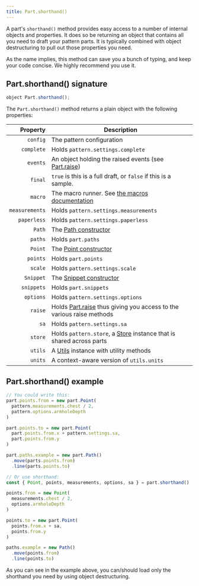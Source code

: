 ```yaml
---
title: Part.shorthand()
---
```


A part's `shorthand()` method provides easy access to a number of
internal objects and properties. It does so be returning an object
that contains all you need to draft your pattern parts. It is
typically combined with object destructuring to pull out those
properties you need.

As the name implies, this method can save you a bunch of typing, and keep your
code concise. We highly recommend you use it.

## Part.shorthand() signature

```js
object Part.shorthand();
```

The `Part.shorthand()` method returns a plain object with the following properties:

| Property | Description |
| --------:| ----------- |
| `config` | The pattern configuration |
| `complete` | Holds `pattern.settings.complete` |
| `events` | An object holding the raised events (see [Part.raise](/reference/api/part/raise/)) |
| `final` | `true` is this is a full draft, or `false` if this is a sample. |
| `macro` | The macro runner. See [the macros documentation](/reference/macros/) |
| `measurements` | Holds `pattern.settings.measurements` |
| `paperless` | Holds `pattern.settings.paperless` |
| `Path` | The [Path constructor](/reference/api/path) |
| `paths` | Holds `part.paths` |
| `Point` | The [Point constructor](/reference/api/point) |
| `points` | Holds `part.points` |
| `scale` | Holds `pattern.settings.scale` |
| `Snippet` | The [Snippet constructor](/reference/api/snippet) |
| `snippets` | Holds `part.snippets` |
| `options` | Holds `pattern.settings.options` |
| `raise` | Holds [Part.raise](/reference/api/part/raise/) thus giving you access to the various raise methods |
| `sa` | Holds `pattern.settings.sa` |
| `store` | Holds `pattern.store`, a [Store](/reference/api/store) instance that is shared across parts |
| `utils` | A [Utils](/reference/api/utils) instance with utility methods |
| `units` | A context-aware version of `utils.units` |

## Part.shorthand() example

```js
// You could write this:
part.points.from = new part.Point(
  pattern.measurements.chest / 2, 
  pattern.options.armholeDepth
)

part.points.to = new part.Point(
  part.points.from.x + pattern.settings.sa, 
  part.points.from.y
)

part.paths.example = new part.Path()
  .move(parts.points.from)
  .line(parts.points.to)

// Or use shorthand:  
const { Point, points, measurements, options, sa } = part.shorthand()

points.from = new Point(
  measurements.chest / 2, 
  options.armholeDepth
)

points.to = new part.Point(
  points.from.x + sa, 
  points.from.y
)

paths.example = new Path()
  .move(points.from)
  .line(points.to)
```

<Tip>

As you can see in the example above, you can/should load only
the shorthand you need by using object destructuring.

</Tip>
